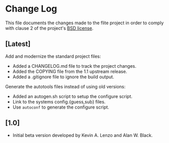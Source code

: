 # Change Log

This file documents the changes made to the flite project in order to comply
with clause 2 of the project's [BSD license](COPYING).

## [Latest]

Add and modernize the standard project files:

  * Added a CHANGELOG.md file to track the project changes.
  * Added the COPYING file from the 1.1 upstream release.
  * Added a .gitignore file to ignore the build output.

Generate the autotools files instead of using old versions:

  * Added an autogen.sh script to setup the configure script.
  * Link to the systems config.{guess,sub} files.
  * Use `autoconf` to generate the configure script.

## [1.0]

  * Initial beta version developed by Kevin A. Lenzo and Alan W. Black.
